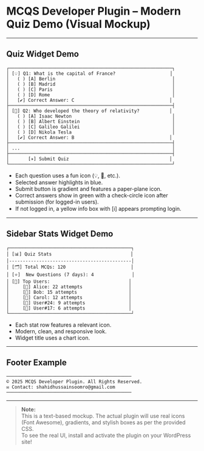 # MCQS Developer Plugin – Modern Quiz Demo (Visual Mockup)

---

## Quiz Widget Demo

```
┌────────────────────────────────────────────────────────────┐
│ [💡] Q1: What is the capital of France?                    │
│   ( ) [A] Berlin                                           │
│   ( ) [B] Madrid                                           │
│   ( ) [C] Paris                                            │
│   ( ) [D] Rome                                             │
│   [✔️] Correct Answer: C                                   │
├────────────────────────────────────────────────────────────┤
│ [🧠] Q2: Who developed the theory of relativity?           │
│   ( ) [A] Isaac Newton                                     │
│   ( ) [B] Albert Einstein                                  │
│   ( ) [C] Galileo Galilei                                  │
│   ( ) [D] Nikola Tesla                                     │
│   [✔️] Correct Answer: B                                   │
├────────────────────────────────────────────────────────────┤
│ ...                                                        │
├────────────────────────────────────────────────────────────┤
│       [✈️] Submit Quiz                                     │
└────────────────────────────────────────────────────────────┘
```

- Each question uses a fun icon (💡, 🧠, etc.).
- Selected answer highlights in blue.
- Submit button is gradient and features a paper-plane icon.
- Correct answers show in green with a check-circle icon after submission (for logged-in users).
- If not logged in, a yellow info box with [ℹ️] appears prompting login.

---

## Sidebar Stats Widget Demo

```
┌─────────────────────────────────────────────┐
│ [📊] Quiz Stats                             │
│---------------------------------------------│
│ [🗂️] Total MCQs: 120                        │
│ [⭐]  New Questions (7 days): 4              │
│ [👥] Top Users:                             │
│     [👤] Alice: 22 attempts                 │
│     [👤] Bob: 15 attempts                   │
│     [👤] Carol: 12 attempts                 │
│     [👤] User#24: 9 attempts                │
│     [👤] User#17: 6 attempts                │
└─────────────────────────────────────────────┘
```
- Each stat row features a relevant icon.
- Modern, clean, and responsive look.
- Widget title uses a chart icon.

---

## Footer Example

```
──────────────────────────────────────────────
© 2025 MCQS Developer Plugin. All Rights Reserved.
✉️ Contact: shahidhussainsoomro@gmail.com
──────────────────────────────────────────────
```

---

> **Note:**  
> This is a text-based mockup. The actual plugin will use real icons (Font Awesome), gradients, and stylish boxes as per the provided CSS.  
> To see the real UI, install and activate the plugin on your WordPress site!
